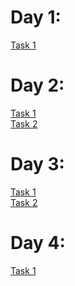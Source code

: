 # Day 1:

[Task 1](https://mohamed-awad12.github.io/iti_tasks/Day1/day1.html)

# Day 2:

[Task 1](https://mohamed-awad12.github.io/iti_tasks/Day2/index.html) <br>
[Task 2](https://mohamed-awad12.github.io/iti_tasks/Day2/form.html)

# Day 3:

[Task 1](https://mohamed-awad12.github.io/iti_task/Day3/task1/index.html) <br>
[Task 2](https://mohamed-awad12.github.io/iti_task/Day3/task2/index.html)

# Day 4:
[Task 1](https://mohamed-awad12.github.io/iti_task/Day4/index.html)
